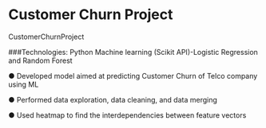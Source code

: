 # Customer Churn Project 
CustomerChurnProject

###Technologies: Python Machine learning (Scikit API)-Logistic Regression and Random Forest

●	Developed model aimed at predicting Customer Churn of Telco company using ML 

● Performed data exploration, data cleaning, and data merging 

● Used heatmap to find the interdependencies between feature vectors

